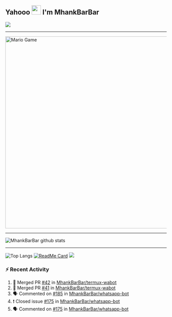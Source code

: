 ## Yahooo <img src="https://github.com/TheDudeThatCode/TheDudeThatCode/blob/master/Assets/Hi.gif" width="29px"> I'm MhankBarBar
<img align="center" height="auto" src="https://github.com/MhankBarBar/MhankBarBar/blob/master/img/images%20(15).jpeg"/>

___

<img src="https://github.com/TheDudeThatCode/TheDudeThatCode/blob/master/Assets/Mario_Gameplay.gif" alt="Mario Game" width="600" />

___

![MhankBarBar github stats](https://github-readme-stats.vercel.app/api?username=mhankbarbar&show_icons=true&theme=buefy&show_owner=true)
___

![Top Langs](https://github-readme-stats.vercel.app/api/top-langs/?username=mhankbarbar&theme=buefy)
[![ReadMe Card](https://github-readme-stats.vercel.app/api/pin/?username=mhankbarbar&repo=termux-wabot&theme=buefy)](https://github.com/mhankbarbar/termux-wabot)
![](https://github-profile-trophy.vercel.app/?username=MhankBarBar&row=2&column=3)

### :zap: Recent Activity

<!--START_SECTION:activity-->
1. 🎉 Merged PR [#42](https://github.com/MhankBarBar/termux-wabot/pull/42) in [MhankBarBar/termux-wabot](https://github.com/MhankBarBar/termux-wabot)
2. 🎉 Merged PR [#41](https://github.com/MhankBarBar/termux-wabot/pull/41) in [MhankBarBar/termux-wabot](https://github.com/MhankBarBar/termux-wabot)
3. 🗣 Commented on [#185](https://github.com/MhankBarBar/whatsapp-bot/issues/185) in [MhankBarBar/whatsapp-bot](https://github.com/MhankBarBar/whatsapp-bot)
4. ❗️ Closed issue [#175](https://github.com/MhankBarBar/whatsapp-bot/issues/175) in [MhankBarBar/whatsapp-bot](https://github.com/MhankBarBar/whatsapp-bot)
5. 🗣 Commented on [#175](https://github.com/MhankBarBar/whatsapp-bot/issues/175) in [MhankBarBar/whatsapp-bot](https://github.com/MhankBarBar/whatsapp-bot)
<!--END_SECTION:activity-->

